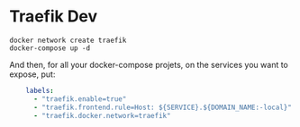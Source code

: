 # Traefik Dev

```
docker network create traefik
docker-compose up -d
```

And then, for all your docker-compose projets, on the services you want to
expose, put:

```yaml
    labels:
      - "traefik.enable=true"
      - "traefik.frontend.rule=Host: ${SERVICE}.${DOMAIN_NAME:-local}"
      - "traefik.docker.network=traefik"
```
